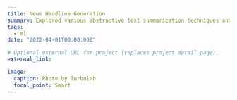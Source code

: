 ```yaml
---
title: News Headline Generation
summary: Explored various abstractive text summarization techniques and finetuned Google’s Pegasus model with 568 million parameters using PyTorch to generate concise headlines from summaries of local news articles. [Presentation](https://drive.google.com/file/d/1JKyANl5UCGa7KxztOPjkXjvFzRliFAwf/view) | [Code](https://github.com/kubershahi/ashoka-aml)
tags:
  - ml
date: "2022-04-01T00:00:00Z"

# Optional external URL for project (replaces project detail page).
external_link: 

image:
  caption: Photo by Turbolab
  focal_point: Smart
---
```

